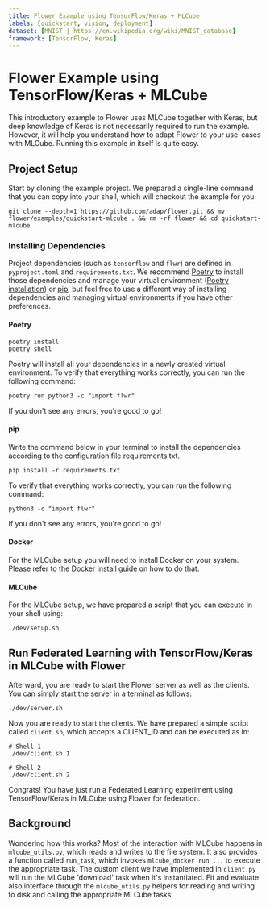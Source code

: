 ```yaml
---
title: Flower Example using TensorFlow/Keras + MLCube 
labels: [quickstart, vision, deployment]
dataset: [MNIST | https://en.wikipedia.org/wiki/MNIST_database]
framework: [TensorFlow, Keras]
---
```


# Flower Example using TensorFlow/Keras + MLCube

This introductory example to Flower uses MLCube together with Keras, but deep knowledge of Keras is not necessarily required to run the example. However, it will help you understand how to adapt Flower to your use-cases with MLCube. Running this example in itself is quite easy.

## Project Setup

Start by cloning the example project. We prepared a single-line command that you can copy into your shell, which will checkout the example for you:

```shell
git clone --depth=1 https://github.com/adap/flower.git && mv flower/examples/quickstart-mlcube . && rm -rf flower && cd quickstart-mlcube
```

### Installing Dependencies

Project dependencies (such as `tensorflow` and `flwr`) are defined in `pyproject.toml` and `requirements.txt`. We recommend [Poetry](https://python-poetry.org/docs/) to install those dependencies and manage your virtual environment ([Poetry installation](https://python-poetry.org/docs/#installation)) or [pip](https://pip.pypa.io/en/latest/development/), but feel free to use a different way of installing dependencies and managing virtual environments if you have other preferences.

#### Poetry

```shell
poetry install
poetry shell
```

Poetry will install all your dependencies in a newly created virtual environment. To verify that everything works correctly, you can run the following command:

```shell
poetry run python3 -c "import flwr"
```

If you don't see any errors, you're good to go!

#### pip

Write the command below in your terminal to install the dependencies according to the configuration file requirements.txt.

```shell
pip install -r requirements.txt
```

To verify that everything works correctly, you can run the following command:

```shell
python3 -c "import flwr"
```

If you don't see any errors, you're good to go!

#### Docker

For the MLCube setup you will need to install Docker on your system. Please refer to the [Docker install guide](https://docs.docker.com/get-docker/) on how to do that.

#### MLCube

For the MLCube setup, we have prepared a script that you can execute in your shell using:

```shell
./dev/setup.sh
```

## Run Federated Learning with TensorFlow/Keras in MLCube with Flower

Afterward, you are ready to start the Flower server as well as the clients. You can simply start the server in a terminal as follows:

```shell
./dev/server.sh
```

Now you are ready to start the clients. We have prepared a simple script called `client.sh`, which accepts a CLIENT_ID and can be executed as in:

```shell
# Shell 1
./dev/client.sh 1
```

```shell
# Shell 2
./dev/client.sh 2
```

Congrats! You have just run a Federated Learning experiment using TensorFlow/Keras in MLCube using Flower for federation.

## Background

Wondering how this works? Most of the interaction with MLCube happens in `mlcube_utils.py`, which reads and writes to the file system. It also provides a function called `run_task`, which invokes `mlcube_docker run ...` to execute the appropriate task. The custom client we have implemented in `client.py` will run the MLCube 'download' task when it's instantiated. Fit and evaluate also interface through the `mlcube_utils.py` helpers for reading and writing to disk and calling the appropriate MLCube tasks.
